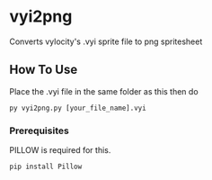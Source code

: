 # vyi2png
Converts vylocity's .vyi sprite file to png spritesheet

## How To Use
Place the .vyi file in the same folder as this then do
```
py vyi2png.py [your_file_name].vyi
```

### Prerequisites

PILLOW is required for this.

```
pip install Pillow
```
